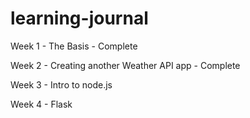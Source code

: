 # learning-journal

Week 1 - The Basis - Complete

Week 2 - Creating another Weather API app - Complete

Week 3 - Intro to node.js

Week 4 - Flask 
